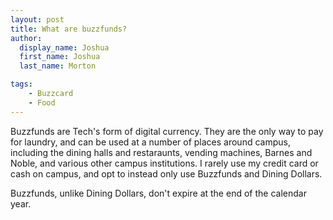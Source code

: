 ```yaml
---
layout: post
title: What are buzzfunds?
author:
  display_name: Joshua
  first_name: Joshua
  last_name: Morton

tags:
    - Buzzcard
    - Food
---
```


Buzzfunds are Tech's form of digital currency. They are the only way to pay for
laundry, and can be used at a number of places around campus, including the
dining halls and restaraunts, vending machines, Barnes and Noble, and various
other campus institutions. I rarely use my credit card or cash on campus, and
opt to instead only use Buzzfunds and Dining Dollars.



Buzzfunds, unlike Dining Dollars, don't expire at the end of the calendar year.